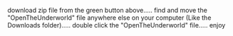 download zip file from the green button above.....
find and move the "OpenTheUnderworld" file anywhere else on your computer (Like the Downloads folder).....
double click the "OpenTheUnderworld" file.....
enjoy
